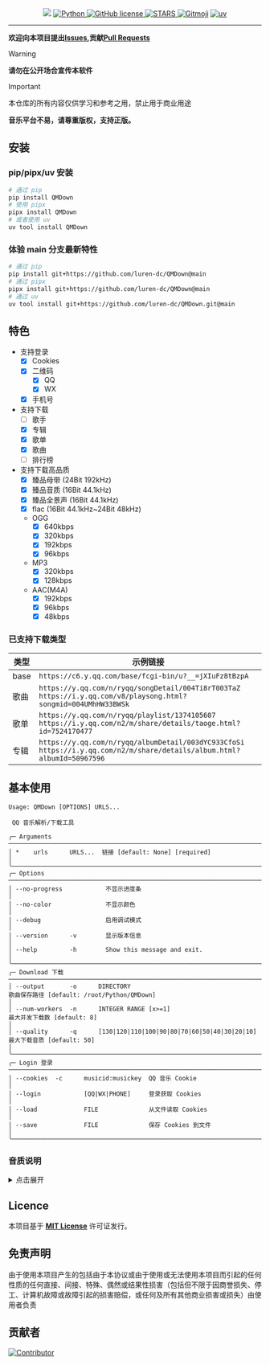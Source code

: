 <div align="center">
    <a>
        <img src="https://socialify.git.ci/luren-dc/QMDown/image?description=1&font=Source%20Code%20Pro&language=1&logo=https%3A%2F%2Fy.qq.com%2Fmediastyle%2Fmod%2Fmobile%2Fimg%2Flogo.svg&name=1&pattern=Overlapping%20Hexagons&theme=Auto"/>
    </a>
    <a href="https://www.python.org">
        <img src="https://img.shields.io/badge/Python-3.10|3.11|3.12-blue" alt="Python"/>
    </a>
    <a href="https://github.com/luren-dc/QMDown?tab=MIT-1-ov-file">
        <img src="https://img.shields.io/github/license/luren-dc/QMDown" alt="GitHub license"/>
    </a>
    <a href="https://github.com/luren-dc/QMDown/stargazers">
        <img src="https://img.shields.io/github/stars/luren-dc/QMDown?color=yellow&label=Github%20Stars" alt="STARS"/>
    </a>
    <a href="https://gitmoji.dev"><img alt="Gitmoji" src="https://img.shields.io/badge/gitmoji-%20😜%20😍-FFDD67?style=flat-square"></a>
    <a href="https://github.com/astral-sh/uv">
      <img src="https://img.shields.io/endpoint?url=https://raw.githubusercontent.com/astral-sh/uv/main/assets/badge/v0.json" alt="uv"/>
    </a>
</div>

---

**欢迎向本项目提出[Issues](https://github.com/luren-dc/QMDown/issues),贡献[Pull Requests](https://github.com/luren-dc/QMDown/pulls)**

> [!WARNING]
> **请勿在公开场合宣传本软件**

> [!IMPORTANT]
> 本仓库的所有内容仅供学习和参考之用，禁止用于商业用途
>
> **音乐平台不易，请尊重版权，支持正版。**

## 安装

### pip/pipx/uv 安装

```bash
# 通过 pip
pip install QMDown
# 使用 pipx
pipx install QMDown
# 或者使用 uv
uv tool install QMDown
```

### 体验 main 分支最新特性

```bash
# 通过 pip
pip install git+https://github.com/luren-dc/QMDown@main
# 通过 pipx
pipx install git+https://github.com/luren-dc/QMDown@main
# 通过 uv
uv tool install git+https://github.com/luren-dc/QMDown.git@main
```

## 特色

- 支持登录
  - [x] Cookies
  - [x] 二维码
    - [x] QQ
    - [x] WX
  - [x] 手机号
- 支持下载
  - [ ] 歌手
  - [x] 专辑
  - [x] 歌单
  - [x] 歌曲
  - [ ] 排行榜
- 支持下载高品质
  - [x] 臻品母带 (24Bit 192kHz)
  - [x] 臻品音质 (16Bit 44.1kHz)
  - [x] 臻品全景声 (16Bit 44.1kHz)
  - [x] flac (16Bit 44.1kHz~24Bit 48kHz)
  - OGG
    - [x] 640kbps
    - [x] 320kbps
    - [x] 192kbps
    - [x] 96kbps
  - MP3
    - [x] 320kbps
    - [x] 128kbps
  - AAC(M4A)
    - [x] 192kbps
    - [x] 96kbps
    - [x] 48kbps

### 已支持下载类型

| 类型 | 示例链接                                                                                                                       |
| ---- | ------------------------------------------------------------------------------------------------------------------------------ |
| base | `https://c6.y.qq.com/base/fcgi-bin/u?__=jXIuFz8tBzpA`                                                                          |
| 歌曲 | `https://y.qq.com/n/ryqq/songDetail/004Ti8rT003TaZ` <br/> `https://i.y.qq.com/v8/playsong.html?songmid=004UMhHW33BWSk`         |
| 歌单 | `https://y.qq.com/n/ryqq/playlist/1374105607` <br/> `https://i.y.qq.com/n2/m/share/details/taoge.html?id=7524170477`           |
| 专辑 | `https://y.qq.com/n/ryqq/albumDetail/003dYC933CfoSi` <br/> `https://i.y.qq.com/n2/m/share/details/album.html?albumId=50967596` |

## 基本使用

```console
Usage: QMDown [OPTIONS] URLS...

 QQ 音乐解析/下载工具

╭─ Arguments ───────────────────────────────────────────────────────────────────────────────────────────────────────────────────────────────────────╮
│ *    urls      URLS...  链接 [default: None] [required]                                                                                           │
╰───────────────────────────────────────────────────────────────────────────────────────────────────────────────────────────────────────────────────╯
╭─ Options ─────────────────────────────────────────────────────────────────────────────────────────────────────────────────────────────────────────╮
│ --no-progress            不显示进度条                                                                                                             │
│ --no-color               不显示颜色                                                                                                               │
│ --debug                  启用调试模式                                                                                                             │
│ --version      -v        显示版本信息                                                                                                             │
│ --help         -h        Show this message and exit.                                                                                              │
╰───────────────────────────────────────────────────────────────────────────────────────────────────────────────────────────────────────────────────╯
╭─ Download 下载 ───────────────────────────────────────────────────────────────────────────────────────────────────────────────────────────────────╮
│ --output       -o      DIRECTORY                                     歌曲保存路径 [default: /root/Python/QMDown]                                  │
│ --num-workers  -n      INTEGER RANGE [x>=1]                          最大并发下载数 [default: 8]                                                  │
│ --quality      -q      [130|120|110|100|90|80|70|60|50|40|30|20|10]  最大下载音质 [default: 50]                                                   │
╰───────────────────────────────────────────────────────────────────────────────────────────────────────────────────────────────────────────────────╯
╭─ Login 登录 ──────────────────────────────────────────────────────────────────────────────────────────────────────────────────────────────────────╮
│ --cookies  -c      musicid:musickey  QQ 音乐 Cookie                                                                                               │
│ --login            [QQ|WX|PHONE]     登录获取 Cookies                                                                                             │
│ --load             FILE              从文件读取 Cookies                                                                                           │
│ --save             FILE              保存 Cookies 到文件                                                                                          │
╰───────────────────────────────────────────────────────────────────────────────────────────────────────────────────────────────────────────────────╯
```

### 音质说明

<details>
<summary>点击展开</summary>

| 音频格式 | code |
| -------- | ---- |
| MASTER   | 130  |
| ATMOS_2  | 120  |
| ATMOS_51 | 110  |
| FLAC     | 100  |
| OGG_640  | 90   |
| OGG_320  | 80   |
| MP3_320  | 70   |
| OGG_192  | 60   |
| MP3_128  | 50   |
| OGG_96   | 40   |
| ACC_192  | 30   |
| ACC_96   | 20   |
| ACC_48   | 10   |

</details>

## Licence

本项目基于 **[MIT License](https://github.com/luren-dc/QMDown?tab=MIT-1-ov-file)** 许可证发行。

## 免责声明

由于使用本项目产生的包括由于本协议或由于使用或无法使用本项目而引起的任何性质的任何直接、间接、特殊、偶然或结果性损害（包括但不限于因商誉损失、停工、计算机故障或故障引起的损害赔偿，或任何及所有其他商业损害或损失）由使用者负责

## 贡献者

[![Contributor](https://contrib.rocks/image?repo=luren-dc/QMDown)](https://github.com/luren-dc/QMDown/graphs/contributors)
